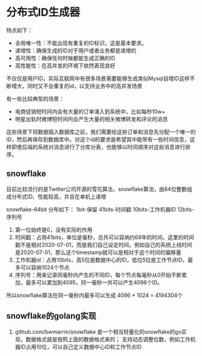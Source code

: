 # 分布式ID生成器

特点如下：
- 全局唯一性：不能出现有重复的ID标识，这是基本要求。
- 递增性：确保生成的ID对于用户或者业务都是递增的
- 高可用性：确保任何时候都能生成正确的ID
- 高性能性：在高并发的环境下依然表现良好

不仅仅是用户ID，实际互联网中有很多场景需要能够生成类似Mysql自增ID这样不断增大，同时又不会重复的id，以支持业务中的高并发场景

有一些比较典型的场景：
- 电商促销短时间内会有大量的订单涌入到系统中，比如每秒10w+
- 明星出轨时微博短时间内会产生大量的相关微博转发和评论的消息

这些场景下将数据插入数据库之前，我们需要给这些订单和消息先分配一个唯一的ID，然后再保存到数据库中。对这个id的要求是希望其中能带有一些时间信息，这样即使后端的系统对消息进行了分库分表，也能够以时间顺序对这些消息进行排序。


## snowflake
目前比较流行的是Twitter公司开源的雪花算法，snowflake算法，由64位整数组成分布式ID、性能较高，并且在单机上递增

snowflake-64bit 分布如下：
1bit-保留        41bits-时间戳         10bits-工作机器ID        12bits-序列号

1. 第一位始终是0，没有实际的作用
2. 时间戳：占用41bits，单位是毫秒，总共可以容纳约69年的时间，这里的时间戳不是相对2020-07-01，而是我们自己设定时间，例如自己的系统上线时间是2020-07-01，那么这个timestamp就可以是相对于这个时间的偏移量
3. 工作机器id：占用10bits，高5位是数据中心的ID，低位5位是工作节点ID，最多可以容纳1024个节点
4. 序列号：用来记录同毫秒内产生的不同ID，每个节点每毫秒从0开始不断累加，最多可以累加到4095，同一毫秒一共可以产生4096个ID。

所以snowflake算法在同一毫秒内最多可以生成 4096 * 1024 = 4194304个


## snowflake的golang实现
1. github.com/bwmarrin/snowflake 
是一个相当轻量化的snowflake的go实现，数据格式就是按照上面的数据格式来的；
支持动态调整位数，例如工作机器ID占用10位，可以自己定义数据中心ID和工作节点ID






